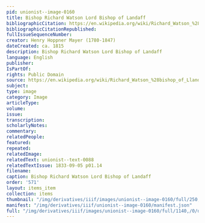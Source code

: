 ```yaml
---
pid: unionist--image-0160
title: Bishop Richard Watson Lord Bishop of Landaff
bibliographicCitation: https://en.wikipedia.org/wiki/Richard_Watson_%28bishop_of_Llandaff%29#/media/File:Portrait_of_Richard_Watson,_D.D._Lord_Bishop_of_Landaff_(4672127).jpg
bibliographicCitationRepublished: 
fullIssueSequenceNumber: 
creator: Henry Hoppner Mayer (1780-1847)
dateCreated: ca. 1815
description: Bishop Richard Watson Lord Bishop of Landaff
language: English
publisher: 
IsPartOf: 
rights: Public Domain
source: https://en.wikipedia.org/wiki/Richard_Watson_%28bishop_of_Llandaff%29#/media/File:Portrait_of_Richard_Watson,_D.D._Lord_Bishop_of_Landaff_(4672127).jpg
subject: 
type: image
category: Image
articleType: 
volume: 
issue: 
transcription: 
scholarlyNotes: 
commentary: 
relatedPeople: 
featured: 
repeated: 
relatedImage: 
relatedText: unionist--text-0088
relatedTextIssue: 1833-09-05 p01.14
filename: 
caption: Bishop Richard Watson Lord Bishop of Landaff
order: '571'
layout: items_item
collection: items
thumbnail: "/img/derivatives/iiif/images/unionist--image-0160/full/250,/0/default.jpg"
manifest: "/img/derivatives/iiif/unionist--image-0160/manifest.json"
full: "/img/derivatives/iiif/images/unionist--image-0160/full/1140,/0/default.jpg"
---
```

